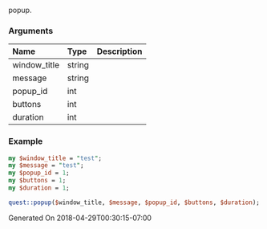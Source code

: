 popup.
### Arguments
**Name**|**Type**|**Description**
:---|:---|:---
window_title|string|
message|string|
popup_id|int|
buttons|int|
duration|int|

### Example

```perl
my $window_title = "test";
my $message = "test";
my $popup_id = 1;
my $buttons = 1;
my $duration = 1;

quest::popup($window_title, $message, $popup_id, $buttons, $duration); # Returns void
```


Generated On 2018-04-29T00:30:15-07:00